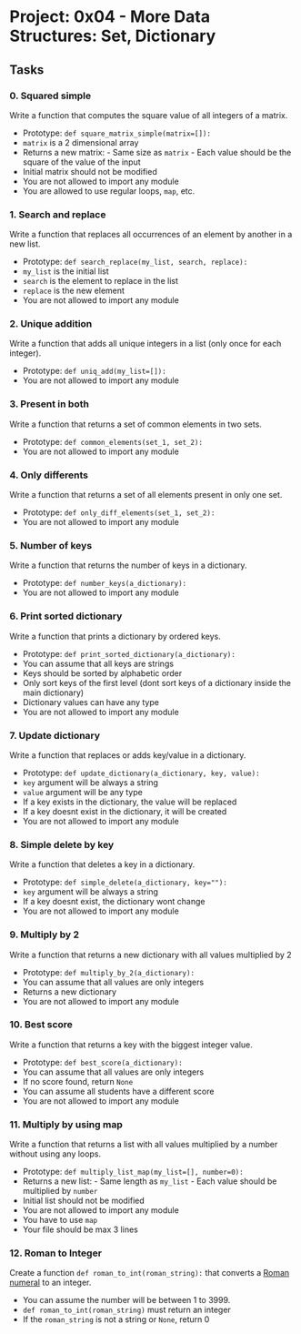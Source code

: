 # Project: 0x04 - More Data Structures: Set, Dictionary
## Tasks
### 0. Squared simple
Write a function that computes the square value of all integers of a matrix.
 - Prototype: `def square_matrix_simple(matrix=[]):`
 - `matrix` is a 2 dimensional array
 - Returns a new matrix:
        - Same size as `matrix`
        - Each value should be the square of the value of the input
 - Initial matrix should not be modified
 - You are not allowed to import any module
 - You are allowed to use regular loops, `map`, etc.

### 1. Search and replace
Write a function that replaces all occurrences of an element by another in a new list.
 - Prototype: `def search_replace(my_list, search, replace):`
 - `my_list` is the initial list
 - `search` is the element to replace in the list
 - `replace` is the new element
 - You are not allowed to import any module

### 2. Unique addition
Write a function that adds all unique integers in a list (only once for each integer).
 - Prototype: `def uniq_add(my_list=[]):`
 - You are not allowed to import any module

### 3. Present in both
Write a function that returns a set of common elements in two sets.
 - Prototype: `def common_elements(set_1, set_2):`
 - You are not allowed to import any module

### 4. Only differents
Write a function that returns a set of all elements present in only one set.
 - Prototype: `def only_diff_elements(set_1, set_2):`
 - You are not allowed to import any module

### 5. Number of keys
Write a function that returns the number of keys in a dictionary.
 - Prototype: `def number_keys(a_dictionary):`
 - You are not allowed to import any module

### 6. Print sorted dictionary
Write a function that prints a dictionary by ordered keys.
 - Prototype: `def print_sorted_dictionary(a_dictionary):`
 - You can assume that all keys are strings
 - Keys should be sorted by alphabetic order
 - Only sort keys of the first level (dont sort keys of a dictionary inside the main dictionary)
 - Dictionary values can have any type
 - You are not allowed to import any module

### 7. Update dictionary
Write a function that replaces or adds key/value in a dictionary.
 - Prototype: `def update_dictionary(a_dictionary, key, value):`
 - `key` argument will be always a string
 - `value` argument will be any type
 - If a key exists in the dictionary, the value will be replaced
 - If a key doesnt exist in the dictionary, it will be created
 - You are not allowed to import any module

### 8. Simple delete by key
Write a function that deletes a key in a dictionary.
 - Prototype: `def simple_delete(a_dictionary, key=""):`
 - `key` argument will be always a string
 - If a key doesnt exist, the dictionary wont change
 - You are not allowed to import any module

### 9. Multiply by 2
Write a function that returns a new dictionary with all values multiplied by 2
 - Prototype: `def multiply_by_2(a_dictionary):`
 - You can assume that all values are only integers
 - Returns a new dictionary
 - You are not allowed to import any module

### 10. Best score
Write a function that returns a key with the biggest integer value.
 - Prototype: `def best_score(a_dictionary):`
 - You can assume that all values are only integers
 - If no score found, return `None`
 - You can assume all students have a different score
 - You are not allowed to import any module

 ### 11. Multiply by using map
Write a function that returns a list with all values multiplied by a number without using any loops.
 - Prototype: `def multiply_list_map(my_list=[], number=0):`
 - Returns a new list:
        - Same length as `my_list`
        - Each value should be multiplied by `number`
 - Initial list should not be modified
 - You are not allowed to import any module
 - You have to use `map`
 - Your file should be max 3 lines

 ### 12. Roman to Integer
Create a function `def roman_to_int(roman_string):` that converts a [Roman numeral](https://en.wikipedia.org/wiki/Roman_numerals) to an integer.
 - You can assume the number will be between 1 to 3999.
 - `def roman_to_int(roman_string)` must return an integer
 - If the `roman_string` is not a string or `None`, return 0